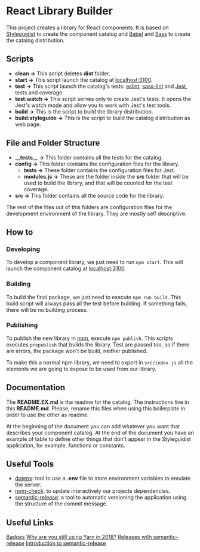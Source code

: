 # React Library Builder

This project creates a library for React components. It is based on [Styleguidist](https://github.com/styleguidist/react-styleguidist) to create the component catalog and [Babel](https://babeljs.io/) and [Sass](https://sass-lang.com/) to create the catalog distribution.

## Scripts

* __clean ->__ This script deletes __dist__ folder.
* __start ->__ This script launch the catalog at [localhost:3100](http://localhost:3100).
* __test ->__ This script launch the catalog's tests: [eslint](https://eslint.org/), [sass-lint](https://github.com/sasstools/sass-lint) and [Jest](https://jestjs.io/), tests and coverage.
* __test:watch ->__ This script serves only to create Jest's tests. It opens the Jest's watch mode and allow you to work with Jest's test tools.
* __build ->__ This is the script to build the library distribution.
* __build:styleguide ->__ This is the script to build the catalog distribution as web page.

## File and Folder Structure

* __\_\_tests\_\_ ->__ This folder contains all the tests for the catalog.
* __config ->__ This folder contains the configuration files for the library.
  * __tests ->__ These folder contains the configuration files for Jest.
  * __modules.js ->__ These are the folder inside the __src__ folder that will be used to build the library, and that will be counted for the test coverage.
* __src ->__ This folder contains all the source code for the library.

The rest of the files out of this folders are configuration files for the development environment of the library. They are mostly self descriptive.

## How to

### Developing

To develop a component library, we just need to run `npm start`. This will launch the component catalog at [localhost:3100](http://localhost:3100).

### Building

To build the final package, we just need to execute `npm run build`. This build script will always pass all the test before building. If something fails, there will be no building process.

### Publishing

To publish the new library in [npm](https://www.npmjs.com/), execute `npm publish`. This scripts executes `prepublish` that builds the library. Test are passed too, so if there are errors, the package won't be build, neither published.

To make this a normal npm library, we need to export in `src/index.js` all the elements we are going to expose to be used from our library.

## Documentation

The __README.EX.md__ is the readme for the catalog. The instructions live in this __README.md__. Please, rename this files when using this boilerplate in order to use the other as readme.

At the beginning of the document you can add whatever you want that describes your component catalog. At the end of the document you have an example of table to define other things that don't appear in the Styleguidist application, for example, functions or constants.

## Useful Tools

* [dotenv](https://github.com/motdotla/dotenv): tool to use a __.env__ file to store environment variables to emulate the server.
* [npm-check](https://github.com/dylang/npm-check): to update interactively our projects dependencies.
* [semantic-release](https://github.com/semantic-release/semantic-release): a tool to automatic versioning the application using the structure of the commit message.

## Useful Links

[Badges](https://shields.io)
[Why are you still using Yarn in 2018?](https://iamturns.com/yarn-vs-npm-2018/)
[Releases with semantic-release](https://egghead.io/lessons/javascript-automating-releases-with-semantic-release)
[Introduction to semantic-release](https://blog.greenkeeper.io/introduction-to-semantic-release-33f73b117c8)
